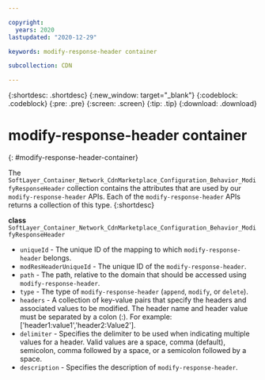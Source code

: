 ```yaml
---

copyright:
  years: 2020
lastupdated: "2020-12-29"

keywords: modify-response-header container

subcollection: CDN

---
```


{:shortdesc: .shortdesc}
{:new_window: target="_blank"}
{:codeblock: .codeblock}
{:pre: .pre}
{:screen: .screen}
{:tip: .tip}
{:download: .download}  

# modify-response-header container
{: #modify-response-header-container}

The `SoftLayer_Container_Network_CdnMarketplace_Configuration_Behavior_ModifyResponseHeader` collection contains the attributes that are used by our `modify-response-header` APIs. Each of the `modify-response-header` APIs returns a collection of this type.
{:shortdesc}

**class** `SoftLayer_Container_Network_CdnMarketplace_Configuration_Behavior_ModifyResponseHeader`  
  
* `uniqueId` - The unique ID of the mapping to which `modify-response-header` belongs.
* `modResHeaderUniqueId` - The unique ID of the `modify-response-header`.
* `path` - The path, relative to the domain that should be accessed using `modify-response-header`. 
* `type` - The type of `modify-response-header` (`append`, `modify`, or `delete`).
* `headers` - A collection of key-value pairs that specify the headers and associated values to be modified. The header name and header value must be separated by a colon (:). For example: ['header1:value1','header2:Value2'].
* `delimiter` - Specifies the delimiter to be used when indicating multiple values for a header. Valid values are a space, comma (default), semicolon, comma followed by a space, or a semicolon followed by a space.
* `description` - Specifies the description of `modify-response-header`.
